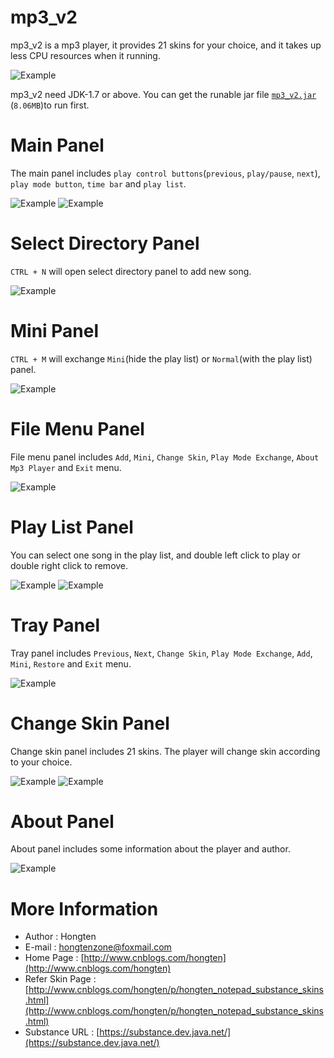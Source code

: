 # mp3_v2

mp3_v2 is a mp3 player, it provides 21 skins for your choice, and it takes up less CPU resources when it running.

![Example](https://github.com/Hongten/mp3_v2/blob/master/image/cpu%20usage.png)

mp3_v2 need JDK-1.7 or above.
You can get the runable jar file [`mp3_v2.jar`](https://github.com/Hongten/mp3_v2/blob/master/jar/mp3_v2.jar?raw=true) (`8.06MB`)to run first.

# Main Panel

The main panel includes `play control buttons`(`previous`, `play/pause`, `next`), `play mode button`, `time bar` and `play list`.

![Example](https://github.com/Hongten/mp3_v2/blob/master/image/main%20panel.png)
![Example](https://github.com/Hongten/mp3_v2/blob/master/image/main%20panel_magmaSkin.png)

# Select Directory Panel

`CTRL + N` will open select directory panel to add new song.

![Example](https://github.com/Hongten/mp3_v2/blob/master/image/select%20directory%20panel.png)

# Mini Panel

`CTRL + M` will exchange `Mini`(hide the play list) or `Normal`(with the play list) panel.

![Example](https://github.com/Hongten/mp3_v2/blob/master/image/mini%20panel.png)

# File Menu Panel

File menu panel includes `Add`, `Mini`, `Change Skin`, `Play Mode Exchange`, `About Mp3 Player` and `Exit` menu.

![Example](https://github.com/Hongten/mp3_v2/blob/master/image/file%20menu%20panel.png)


# Play List Panel

You can select one song in the play list, and double left click to play or double right click to remove.

![Example](https://github.com/Hongten/mp3_v2/blob/master/image/play%20list%20panel.png)
![Example](https://github.com/Hongten/mp3_v2/blob/master/image/remove%20panel.png)

# Tray Panel

Tray panel includes `Previous`, `Next`, `Change Skin`, `Play Mode Exchange`, `Add`, `Mini`, `Restore` and `Exit` menu.

![Example](https://github.com/Hongten/mp3_v2/blob/master/image/tray%20panel.png)

# Change Skin Panel

Change skin panel includes 21 skins. The player will change skin according to your choice.

![Example](https://github.com/Hongten/mp3_v2/blob/master/image/change%20skin%20panel.png)
![Example](https://github.com/Hongten/mp3_v2/blob/master/image/change%20skin%20panel_magmaSkin.png)

# About Panel

About panel includes some information about the player and author.

![Example](https://github.com/Hongten/mp3_v2/blob/master/image/about%20panel.png)

# More Information

* Author            : Hongten
* E-mail            : [hongtenzone@foxmail.com](mailto:hongtenzone@foxmail.com)
* Home Page         : [http://www.cnblogs.com/hongten](http://www.cnblogs.com/hongten)
* Refer Skin Page   : [http://www.cnblogs.com/hongten/p/hongten_notepad_substance_skins.html](http://www.cnblogs.com/hongten/p/hongten_notepad_substance_skins.html)
* Substance URL     : [https://substance.dev.java.net/](https://substance.dev.java.net/)
